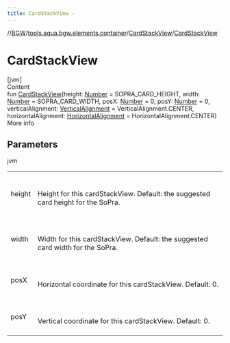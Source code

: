 ```yaml
---
title: CardStackView -
---
```

//[BGW](../../../index.md)/[tools.aqua.bgw.elements.container](../index.md)/[CardStackView](index.md)/[CardStackView](-card-stack-view.md)



# CardStackView  
[jvm]  
Content  
fun [CardStackView](-card-stack-view.md)(height: [Number](https://kotlinlang.org/api/latest/jvm/stdlib/kotlin/-number/index.html) = SOPRA_CARD_HEIGHT, width: [Number](https://kotlinlang.org/api/latest/jvm/stdlib/kotlin/-number/index.html) = SOPRA_CARD_WIDTH, posX: [Number](https://kotlinlang.org/api/latest/jvm/stdlib/kotlin/-number/index.html) = 0, posY: [Number](https://kotlinlang.org/api/latest/jvm/stdlib/kotlin/-number/index.html) = 0, verticalAlignment: [VerticalAlignment](../../tools.aqua.bgw.core/-vertical-alignment/index.md) = VerticalAlignment.CENTER, horizontalAlignment: [HorizontalAlignment](../../tools.aqua.bgw.core/-horizontal-alignment/index.md) = HorizontalAlignment.CENTER)  
More info  


## Parameters  
  
jvm  
  
| | |
|---|---|
| <a name="tools.aqua.bgw.elements.container/CardStackView/CardStackView/#kotlin.Number#kotlin.Number#kotlin.Number#kotlin.Number#tools.aqua.bgw.core.VerticalAlignment#tools.aqua.bgw.core.HorizontalAlignment/PointingToDeclaration/"></a>height| <a name="tools.aqua.bgw.elements.container/CardStackView/CardStackView/#kotlin.Number#kotlin.Number#kotlin.Number#kotlin.Number#tools.aqua.bgw.core.VerticalAlignment#tools.aqua.bgw.core.HorizontalAlignment/PointingToDeclaration/"></a><br><br>Height for this cardStackView. Default: the suggested card height for the SoPra.<br><br>|
| <a name="tools.aqua.bgw.elements.container/CardStackView/CardStackView/#kotlin.Number#kotlin.Number#kotlin.Number#kotlin.Number#tools.aqua.bgw.core.VerticalAlignment#tools.aqua.bgw.core.HorizontalAlignment/PointingToDeclaration/"></a>width| <a name="tools.aqua.bgw.elements.container/CardStackView/CardStackView/#kotlin.Number#kotlin.Number#kotlin.Number#kotlin.Number#tools.aqua.bgw.core.VerticalAlignment#tools.aqua.bgw.core.HorizontalAlignment/PointingToDeclaration/"></a><br><br>Width for this cardStackView. Default: the suggested card width for the SoPra.<br><br>|
| <a name="tools.aqua.bgw.elements.container/CardStackView/CardStackView/#kotlin.Number#kotlin.Number#kotlin.Number#kotlin.Number#tools.aqua.bgw.core.VerticalAlignment#tools.aqua.bgw.core.HorizontalAlignment/PointingToDeclaration/"></a>posX| <a name="tools.aqua.bgw.elements.container/CardStackView/CardStackView/#kotlin.Number#kotlin.Number#kotlin.Number#kotlin.Number#tools.aqua.bgw.core.VerticalAlignment#tools.aqua.bgw.core.HorizontalAlignment/PointingToDeclaration/"></a><br><br>Horizontal coordinate for this cardStackView. Default: 0.<br><br>|
| <a name="tools.aqua.bgw.elements.container/CardStackView/CardStackView/#kotlin.Number#kotlin.Number#kotlin.Number#kotlin.Number#tools.aqua.bgw.core.VerticalAlignment#tools.aqua.bgw.core.HorizontalAlignment/PointingToDeclaration/"></a>posY| <a name="tools.aqua.bgw.elements.container/CardStackView/CardStackView/#kotlin.Number#kotlin.Number#kotlin.Number#kotlin.Number#tools.aqua.bgw.core.VerticalAlignment#tools.aqua.bgw.core.HorizontalAlignment/PointingToDeclaration/"></a><br><br>Vertical coordinate for this cardStackView. Default: 0.<br><br>|
  
  



